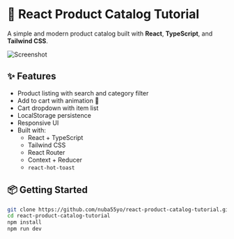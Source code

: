# 🛒 React Product Catalog Tutorial

A simple and modern product catalog built with **React**, **TypeScript**, and **Tailwind CSS**.

![Screenshot](./screenshot.png)

## ✨ Features

- Product listing with search and category filter
- Add to cart with animation 🎯
- Cart dropdown with item list
- LocalStorage persistence
- Responsive UI
- Built with:
  - React + TypeScript
  - Tailwind CSS
  - React Router
  - Context + Reducer
  - `react-hot-toast`

## 📦 Getting Started

```bash
git clone https://github.com/nuba55yo/react-product-catalog-tutorial.git
cd react-product-catalog-tutorial
npm install
npm run dev
